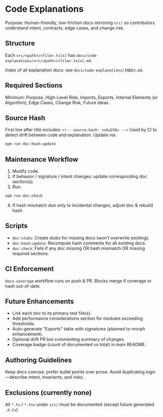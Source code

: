 # Code Explanations

Purpose: Human-friendly, low-friction docs mirroring `src/` so contributors understand intent, contracts, edge cases, and change risk.

## Structure
Each `src/<path>/<file>.ts[x]` has `docs/code-explanations/src/<path>/<file>.ts[x].md`.

Index of all explanation docs: see `docs/code-explanations/INDEX.md`.

## Required Sections
Minimum: Purpose, High-Level Role, Imports, Exports, Internal Elements (or Algorithm), Edge Cases, Change Risk, Future Ideas.

## Source Hash
First line after title includes: `<!-- source-hash: <sha256> -->`
Used by CI to detect drift between code and explanation. Update via:
```bash
npm run doc:hash:update
```

## Maintenance Workflow
1. Modify code.
2. If behavior / signature / intent changes: update corresponding doc section(s).
3. Run:
```bash
npm run doc:check
```
4. If hash mismatch due only to incidental changes, adjust doc & rebuild hash.

## Scripts
- `doc:stubs`: Create stubs for missing docs (won't overwrite existing).
- `doc:hash:update`: Recompute hash comments for all existing docs.
- `doc:check`: Fails if any doc missing OR hash mismatch OR missing required sections.

## CI Enforcement
`docs-coverage` workflow runs on push & PR. Blocks merge if coverage or hash out-of-date.

## Future Enhancements
- Link each doc to its primary test file(s).
- Add performance considerations section for modules exceeding thresholds.
- Auto-generate "Exports" table with signatures (planned ts-morph enhancement).
- Optional drift PR bot commenting summary of changes.
- Coverage badge (count of documented vs total) in main README.

## Authoring Guidelines
Keep docs concise; prefer bullet points over prose. Avoid duplicating logic—describe intent, invariants, and risks.

## Exclusions (currently none)
All `*.ts` / `*.tsx` under `src/` must be documented (except future generated `.d.ts`).
